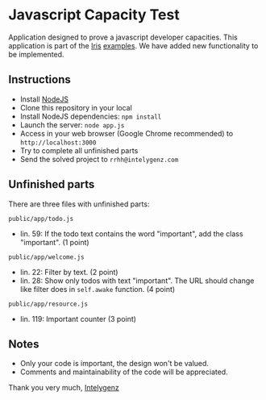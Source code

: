 # Javascript Capacity Test

Application designed to prove a javascript developer capacities. This application is part of the [Iris](http://thegameofcode.github.io/iris/) [examples](http://thegameofcode.github.io/iris/examples/todo-list/index.html). We have added new functionality to be implemented.

## Instructions

- Install [NodeJS](http://nodejs.org/)
- Clone this repository in your local
- Install NodeJS dependencies: `npm install`
- Launch the server: `node app.js`
- Access in your web browser (Google Chrome recommended) to `http://localhost:3000`
- Try to complete all unfinished parts
- Send the solved project to `rrhh@intelygenz.com`

## Unfinished parts

There are three files with unfinished parts:

`public/app/todo.js`
 - lin. 59: If the todo text contains the word "important", add the class "important". (1 point)

`public/app/welcome.js`
 - lin. 22: Filter by text. (2 point)
 - lin. 28: Show only todos with text "important". The URL should change like filter does in `self.awake` function. (4 point)

`public/app/resource.js`
 - lin. 119: Important counter (3 point)

## Notes

 - Only your code is important, the design won't be valued.
 - Comments and maintainability of the code will be appreciated.

Thank you very much,
[Intelygenz](http://www.intelygenz.com/en/)
